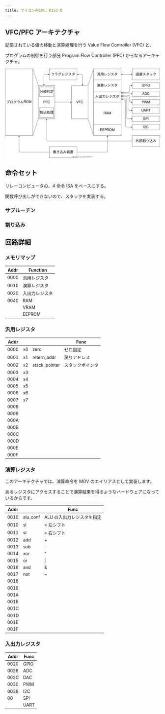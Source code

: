 ```yaml
---
title: マイコン用CPU、RISC-K
---
```


## VFC/PFC アーキテクチャ

記憶されている値の移動と演算処理を行う Value Flow Controller (VFC) と、

プログラムの制御を行う部分 Program Flow Controller (PFC) からなるアーキテクチャ。

![](./img/arch.dio.svg)

## 命令セット

リレーコンピュータの、4 命令 ISA をベースにする。

関数呼び出しができないので、スタックを実装する。

### サブルーチン

### 割り込み

## 回路詳細

### メモリマップ

| Addr | Function       |
| ---- | -------------- |
| 0000 | 汎用レジスタ   |
| 0010 | 演算レジスタ   |
| 0020 | 入出力レジスタ |
| 0040 | RAM            |
|      | VRAM           |
|      | EEPROM         |

### 汎用レジスタ

| Addr |     |               | Func             |
| ---- | --- | ------------- | ---------------- |
| 0000 | x0  | zero          | ゼロ固定         |
| 0001 | x1  | retern_addr   | 戻りアドレス     |
| 0002 | x2  | stack_pointer | スタックポインタ |
| 0003 | x3  |               |                  |
| 0004 | x4  |               |                  |
| 0005 | x5  |               |                  |
| 0006 | x6  |               |                  |
| 0007 | x7  |               |                  |
| 0008 |     |               |                  |
| 0009 |     |               |                  |
| 000A |     |               |                  |
| 000B |     |               |                  |
| 000C |     |               |                  |
| 000D |     |               |                  |
| 000E |     |               |                  |
| 000F |     |               |                  |

### 演算レジスタ

このアーキテクチャでは、演算命令を MOV のエイリアスとして実装します。

あるレジスタにアクセスすることで演算結果を得るようなハードウェアになっているからです。

| Addr |          | Func                       |
| ---- | -------- | -------------------------- |
| 0010 | alu_conf | ALU の入出力レジスタを指定 |
| 0010 | sl       | < 左シフト                 |
| 0011 | sr       | > 右シフト                 |
| 0012 | add      | +                          |
| 0013 | sub      | -                          |
| 0014 | xor      | ^                          |
| 0015 | or       | \|                         |
| 0016 | and      | &                          |
| 0017 | not      | ~                          |
| 0018 |          |                            |
| 0019 |          |                            |
| 001A |          |                            |
| 001B |          |                            |
| 001C |          |                            |
| 001D |          |                            |
| 001E |          |                            |
| 001F |          |                            |

### 入出力レジスタ

| Addr | Func |
| ---- | ---- |
| 0020 | GPIO |
| 0028 | ADC  |
| 002C | DAC  |
| 0030 | PWM  |
| 0038 | I2C  |
| 00   | SPI  |
|      | UART |
